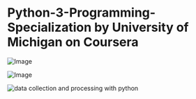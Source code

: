 # Python-3-Programming-Specialization by University of Michigan on Coursera
![Image](https://github.com/user-attachments/assets/68503488-b421-4a11-b94d-2a54b3acf302)

![Image](https://github.com/user-attachments/assets/7ca15105-b224-4b95-9692-f7842a432fec)


![data collection and processing with python](https://github.com/user-attachments/assets/b7933173-79e0-4dc8-a3d2-1b9e51196571)
